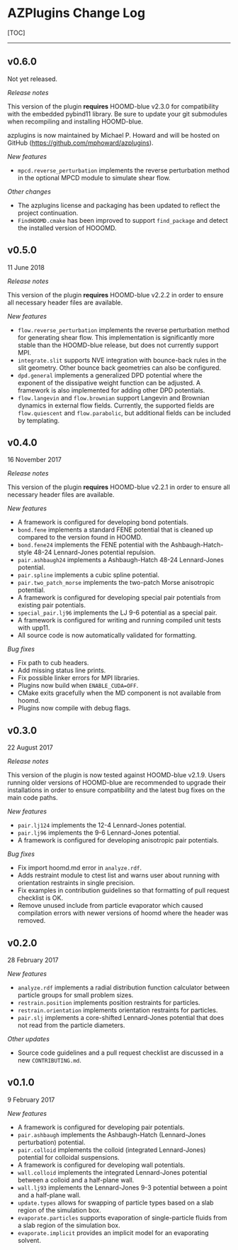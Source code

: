 # AZPlugins Change Log

[TOC]

---------
## v0.6.0

Not yet released.

*Release notes*

This version of the plugin **requires** HOOMD-blue v2.3.0 for compatibility
with the embedded pybind11 library. Be sure to update your git submodules
when recompiling and installing HOOMD-blue.

azplugins is now maintained by Michael P. Howard and will be hosted on
GitHub (https://github.com/mphoward/azplugins).

*New features*

* `mpcd.reverse_perturbation` implements the reverse perturbation method in
  the optional MPCD module to simulate shear flow.

*Other changes*

* The azplugins license and packaging has been updated to reflect the
  project continuation.
* `FindHOOMD.cmake` has been improved to support `find_package` and detect
   the installed version of HOOOMD.

## v0.5.0

11 June 2018

*Release notes*

This version of the plugin **requires** HOOMD-blue v2.2.2 in order to
ensure all necessary header files are available.

*New features*

* `flow.reverse_perturbation` implements the reverse perturbation method
  for generating shear flow. This implementation is significantly more stable
  than the HOOMD-blue release, but does not currently support MPI.
* `integrate.slit` supports NVE integration with bounce-back rules in the slit
  geometry. Other bounce back geometries can also be configured.
* `dpd.general` implements a generalized DPD potential where the exponent of
  the dissipative weight function can be adjusted. A framework is also
  implemented for adding other DPD potentials.
* `flow.langevin` and `flow.brownian` support Langevin and Brownian dynamics in
   external flow fields. Currently, the supported fields are `flow.quiescent`
   and `flow.parabolic`, but additional fields can be included by templating.

## v0.4.0

16 November 2017

*Release notes*

This version of the plugin **requires** HOOMD-blue v2.2.1 in order
to ensure all necessary header files are available.

*New features*

* A framework is configured for developing bond potentials.
* `bond.fene` implements a standard FENE potential that is cleaned up compared
   to the version found in HOOMD.
* `bond.fene24` implements the FENE potential with the Ashbaugh-Hatch-style
  48-24 Lennard-Jones potential repulsion.
* `pair.ashbaugh24` implements a Ashbaugh-Hatch 48-24 Lennard-Jones potential.
* `pair.spline` implements a cubic spline potential.
* `pair.two_patch_morse` implements the two-patch Morse anisotropic potential.
* A framework is configured for developing special pair potentials from existing
  pair potentials.
* `special_pair.lj96` implements the LJ 9-6 potential as a special pair.
* A framework is configured for writing and running compiled unit tests with upp11.
* All source code is now automatically validated for formatting.

*Bug fixes*

* Fix path to cub headers.
* Add missing status line prints.
* Fix possible linker errors for MPI libraries.
* Plugins now build when `ENABLE_CUDA=OFF`.
* CMake exits gracefully when the MD component is not available from hoomd.
* Plugins now compile with debug flags.

## v0.3.0

22 August 2017

*Release notes*

This version of the plugin is now tested against HOOMD-blue v2.1.9.
Users running older versions of HOOMD-blue are recommended to upgrade
their installations in order to ensure compatibility and the latest
bug fixes on the main code paths.

*New features*

* `pair.lj124` implements the 12-4 Lennard-Jones potential.
* `pair.lj96` implements the 9-6 Lennard-Jones potential.
* A framework is configured for developing anisotropic pair potentials.

*Bug fixes*

* Fix import hoomd.md error in `analyze.rdf`.
* Adds restraint module to ctest list and warns user about running
  with orientation restraints in single precision.
* Fix examples in contribution guidelines so that formatting of
  pull request checklist is OK.
* Remove unused include from particle evaporator which caused
  compilation errors with newer versions of hoomd where the header
  was removed.

## v0.2.0

28 February 2017

*New features*

* `analyze.rdf` implements a radial distribution function calculator
  between particle groups for small problem sizes.
* `restrain.position` implements position restraints for particles.
* `restrain.orientation` implements orientation restraints for particles.
* `pair.slj` implements a core-shifted Lennard-Jones potential that does
  not read from the particle diameters.

*Other updates*

* Source code guidelines and a pull request checklist are discussed in a
  new `CONTRIBUTING.md`.

## v0.1.0

9 February 2017

*New features*

* A framework is configured for developing pair potentials.
* `pair.ashbaugh` implements the Ashbaugh-Hatch (Lennard-Jones perturbation)
   potential.
* `pair.colloid` implements the colloid (integrated Lennard-Jones) potential
  for colloidal suspensions.
* A framework is configured for developing wall potentials.
* `wall.colloid` implements the integrated Lennard-Jones potential between
  a colloid and a half-plane wall.
* `wall.lj93` implements the Lennard-Jones 9-3 potential between a point
  and a half-plane wall.
* `update.types` allows for swapping of particle types based on a slab region
  of the simulation box.
* `evaporate.particles` supports evaporation of single-particle fluids from
  a slab region of the simulation box.
* `evaporate.implicit` provides an implicit model for an evaporating solvent.
